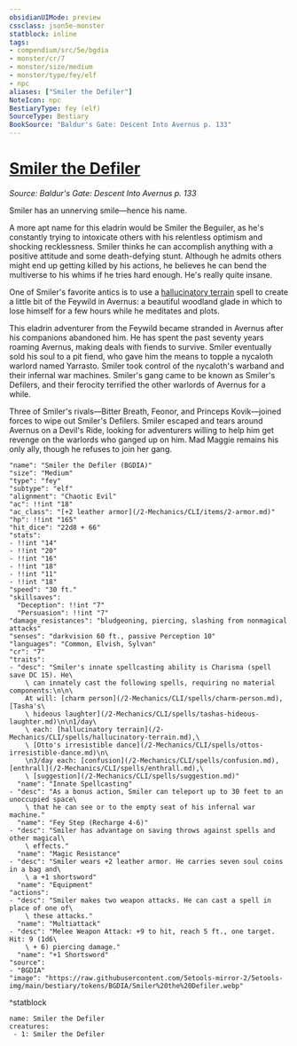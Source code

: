 ```yaml
---
obsidianUIMode: preview
cssclass: json5e-monster
statblock: inline
tags:
- compendium/src/5e/bgdia
- monster/cr/7
- monster/size/medium
- monster/type/fey/elf
- npc
aliases: ["Smiler the Defiler"]
NoteIcon: npc
BestiaryType: fey (elf)
SourceType: Bestiary
BookSource: "Baldur's Gate: Descent Into Avernus p. 133"
---
```

# [Smiler the Defiler](2-Mechanics/CLI/bestiary/npc/smiler-the-defiler-bgdia.md)
*Source: Baldur's Gate: Descent Into Avernus p. 133*  

Smiler has an unnerving smile—hence his name.

A more apt name for this eladrin would be Smiler the Beguiler, as he's constantly trying to intoxicate others with his relentless optimism and shocking recklessness. Smiler thinks he can accomplish anything with a positive attitude and some death-defying stunt. Although he admits others might end up getting killed by his actions, he believes he can bend the multiverse to his whims if he tries hard enough. He's really quite insane.

One of Smiler's favorite antics is to use a [hallucinatory terrain](/2-Mechanics/CLI/spells/hallucinatory-terrain.md) spell to create a little bit of the Feywild in Avernus: a beautiful woodland glade in which to lose himself for a few hours while he meditates and plots.

This eladrin adventurer from the Feywild became stranded in Avernus after his companions abandoned him. He has spent the past seventy years roaming Avernus, making deals with fiends to survive. Smiler eventually sold his soul to a pit fiend, who gave him the means to topple a nycaloth warlord named Yarrasto. Smiler took control of the nycaloth's warband and their infernal war machines. Smiler's gang came to be known as Smiler's Defilers, and their ferocity terrified the other warlords of Avernus for a while.

Three of Smiler's rivals—Bitter Breath, Feonor, and Princeps Kovik—joined forces to wipe out Smiler's Defilers. Smiler escaped and tears around Avernus on a Devil's Ride, looking for adventurers willing to help him get revenge on the warlords who ganged up on him. Mad Maggie remains his only ally, though he refuses to join her gang.

```statblock
"name": "Smiler the Defiler (BGDIA)"
"size": "Medium"
"type": "fey"
"subtype": "elf"
"alignment": "Chaotic Evil"
"ac": !!int "18"
"ac_class": "[+2 leather armor](/2-Mechanics/CLI/items/2-armor.md)"
"hp": !!int "165"
"hit_dice": "22d8 + 66"
"stats":
- !!int "14"
- !!int "20"
- !!int "16"
- !!int "18"
- !!int "11"
- !!int "18"
"speed": "30 ft."
"skillsaves":
  "Deception": !!int "7"
  "Persuasion": !!int "7"
"damage_resistances": "bludgeoning, piercing, slashing from nonmagical attacks"
"senses": "darkvision 60 ft., passive Perception 10"
"languages": "Common, Elvish, Sylvan"
"cr": "7"
"traits":
- "desc": "Smiler's innate spellcasting ability is Charisma (spell save DC 15). He\
    \ can innately cast the following spells, requiring no material components:\n\n\
    At will: [charm person](/2-Mechanics/CLI/spells/charm-person.md), [Tasha's\
    \ hideous laughter](/2-Mechanics/CLI/spells/tashas-hideous-laughter.md)\n\n1/day\
    \ each: [hallucinatory terrain](/2-Mechanics/CLI/spells/hallucinatory-terrain.md),\
    \ [Otto's irresistible dance](/2-Mechanics/CLI/spells/ottos-irresistible-dance.md)\n\
    \n3/day each: [confusion](/2-Mechanics/CLI/spells/confusion.md), [enthrall](/2-Mechanics/CLI/spells/enthrall.md),\
    \ [suggestion](/2-Mechanics/CLI/spells/suggestion.md)"
  "name": "Innate Spellcasting"
- "desc": "As a bonus action, Smiler can teleport up to 30 feet to an unoccupied space\
    \ that he can see or to the empty seat of his infernal war machine."
  "name": "Fey Step (Recharge 4-6)"
- "desc": "Smiler has advantage on saving throws against spells and other magical\
    \ effects."
  "name": "Magic Resistance"
- "desc": "Smiler wears +2 leather armor. He carries seven soul coins in a bag and\
    \ a +1 shortsword"
  "name": "Equipment"
"actions":
- "desc": "Smiler makes two weapon attacks. He can cast a spell in place of one of\
    \ these attacks."
  "name": "Multiattack"
- "desc": "Melee Weapon Attack: +9 to hit, reach 5 ft., one target. Hit: 9 (1d6\
    \ + 6) piercing damage."
  "name": "+1 Shortsword"
"source":
- "BGDIA"
"image": "https://raw.githubusercontent.com/5etools-mirror-2/5etools-img/main/bestiary/tokens/BGDIA/Smiler%20the%20Defiler.webp"
```
^statblock

```encounter-table
name: Smiler the Defiler
creatures:
 - 1: Smiler the Defiler
```